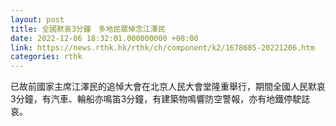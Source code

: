 ```yaml
---
layout: post
title: 全國默哀3分鐘　多地民眾悼念江澤民
date: 2022-12-06 18:32:01.000000000 +08:00
link: https://news.rthk.hk/rthk/ch/component/k2/1678685-20221206.htm
categories: rthk
---
```


已故前國家主席江澤民的追悼大會在北京人民大會堂隆重舉行，期間全國人民默哀3分鐘，有汽車、輪船亦鳴笛3分鐘，有建築物鳴響防空警報，亦有地鐵停駛誌哀。
